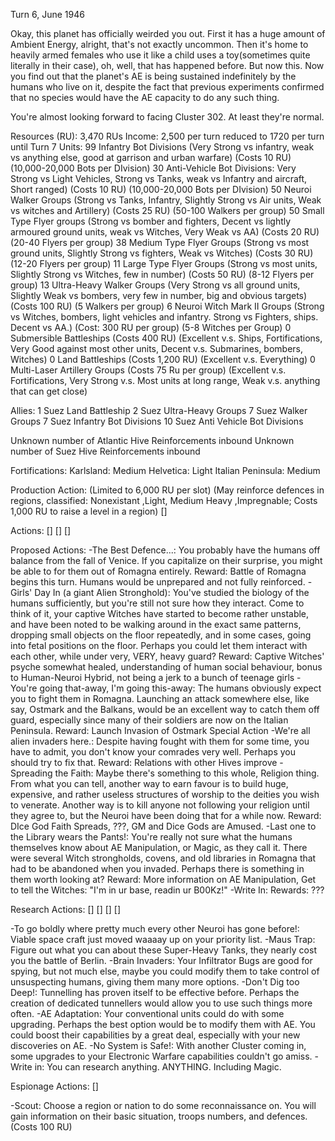 Turn 6, June 1946

Okay, this planet has officially weirded you out. First it has a huge amount of Ambient Energy, alright, that's not exactly uncommon. Then it's home to heavily armed females who use it like a child uses a toy(sometimes quite literally in their case), oh, well, that has happened before.
But now this. Now you find out that the planet's AE is being sustained indefinitely by the humans who live on it, despite the fact that previous experiments confirmed that no species would have the AE capacity to do any such thing.

You're almost looking forward to facing Cluster 302. At least they're normal.



Resources (RU): 3,470 RUs
Income: 2,500 per turn reduced to 1720 per turn until Turn 7
Units:
99 Infantry Bot Divisions (Very Strong vs infantry, weak vs anything else, good at garrison and urban warfare) (Costs 10 RU) (10,000-20,000 Bots per DIvision)
30 Anti-Vehicle Bot Divisions: Very Strong vs Light Vehicles, Strong vs Tanks, weak vs Infantry and aircraft, Short ranged) (Costs 10 RU) (10,000-20,000 Bots per DIvision)
50 Neuroi Walker Groups (Strong vs Tanks, Infantry, Slightly Strong vs Air units, Weak vs witches and Artillery) (Costs 25 RU) (50-100 Walkers per group)
50 Small Type Flyer groups (Strong vs bomber and fighters, Decent vs lightly armoured ground units, weak vs Witches, Very Weak vs AA) (Costs 20 RU) (20-40 Flyers per group)
38 Medium Type Flyer Groups (Strong vs most ground units, Slightly Strong vs fighters, Weak vs Witches) (Costs 30 RU) (12-20 Flyers per group)
11 Large Type Flyer Groups (Strong vs most units, Slightly Strong vs Witches, few in number) (Costs 50 RU) (8-12 Flyers per group)
13 Ultra-Heavy Walker Groups (Very Strong vs all ground units, Slightly Weak vs bombers, very few in number, big and obvious targets) (Costs 100 RU) (5 Walkers per group)
6 Neuroi Witch Mark II Groups (Strong vs Witches, bombers, light vehicles and infantry. Strong vs Fighters, ships. Decent vs AA.) (Cost: 300 RU per group) (5-8 Witches per Group)
0 Submersible Battleships (Costs 400 RU) (Excellent v.s. Ships, Fortifications, Very Good against most other units, Decent v.s. Submarines, bombers, Witches)
0 Land Battleships (Costs 1,200 RU) (Excellent v.s. Everything)
0 Multi-Laser Artillery Groups (Costs 75 Ru per group) (Excellent v.s. Fortifications, Very Strong v.s. Most units at long range, Weak v.s. anything that can get close)

Allies:
1 Suez Land Battleship
2 Suez Ultra-Heavy Groups
7 Suez Walker Groups
7 Suez Infantry Bot Divisions
10 Suez Anti Vehicle Bot Divisions

Unknown number of Atlantic Hive Reinforcements inbound
Unknown number of Suez Hive Reinforcements inbound

Fortifications:
Karlsland: Medium
Helvetica: Light
Italian Peninsula: Medium


Production Action: (Limited to 6,000 RU per slot) (May reinforce defences in regions, classified: Nonexistant ,Light, Medium Heavy ,Impregnable; Costs 1,000 RU to raise a level in a region)
[]

Actions:
[]
[]
[]

Proposed Actions:
-The Best Defence...: You probably have the humans off balance from the fall of Venice. If you capitalize on their surprise, you might be able to for them out of Romagna entirely.
Reward: Battle of Romagna begins this turn. Humans would be unprepared and not fully reinforced.
-Girls' Day In (a giant Alien Stronghold): You've studied the biology of the humans sufficiently, but you're still not sure how they interact. Come to think of it, your captive Witches have started to become rather unstable, and have been noted to be walking around in the exact same patterns, dropping small objects on the floor repeatedly, and in some cases, going into fetal positions on the floor. Perhaps you could let them interact with each other, while under very, VERY, heavy guard?
Reward: Captive Witches' psyche somewhat healed, understanding of human social behaviour, bonus to Human-Neuroi Hybrid, not being a jerk to a bunch of teenage girls
-You're going that-away, I'm going this-away: The humans obviously expect you to fight them in Romagna. Launching an attack somewhere else, like say, Ostmark and the Balkans, would be an excellent way to catch them off guard, especially since many of their soldiers are now on the Italian Peninsula.
Reward: Launch Invasion of Ostmark Special Action
-We're all alien invaders here.: Despite having fought with them for some time, you have to admit, you don't know your comrades very well. Perhaps you should try to fix that.
Reward: Relations with other Hives improve
-Spreading the Faith: Maybe there's something to this whole, Religion thing. From what you can tell, another way to earn favour is to build huge, expensive, and rather useless structures of worship to the deities you wish to venerate. Another way is to kill anyone not following your religion until they agree to, but the Neuroi have been doing that for a while now.
Reward: DIce God Faith Spreads, ???, GM and Dice Gods are Amused.
-Last one to the Library wears the Pants!: You're really not sure what the humans themselves know about AE Manipulation, or Magic, as they call it. There were several Witch strongholds, covens, and old libraries in Romagna that had to be abandoned when you invaded. Perhaps there is something in them worth looking at?
Reward: More information on AE Manipulation, Get to tell the Witches: "I'm in ur base, readin ur B00Kz!"
-Write In:
Rewards: ???

Research Actions:
[]
[]
[]
[]


-To go boldly where pretty much every other Neuroi has gone before!: Viable space craft just moved waaaay up on your priority list.
-Maus Trap: Figure out what you can about these Super-Heavy Tanks, they nearly cost you the battle of Berlin.
-Brain Invaders: Your Infiltrator Bugs are good for spying, but not much else, maybe you could modify them to take control of unsuspecting humans, giving them many more options.
-Don't Dig too Deep!: Tunnelling has proven itself to be effective before. Perhaps the creation of dedicated tunnellers would allow you to use such things more often.
-AE Adaptation: Your conventional units could do with some upgrading. Perhaps the best option would be to modify them with AE. You could boost their capabilities by a great deal, especially with your new discoveries on AE.
-No System is Safe!: With another Cluster coming in, some upgrades to your Electronic Warfare capabilities couldn't go amiss.
-Write in: You can research anything. ANYTHING. Including Magic.


Espionage Actions:
[]

-Scout: Choose a region or nation to do some reconnaissance on. You will gain information on their basic situation, troops numbers, and defences. (Costs 100 RU)
